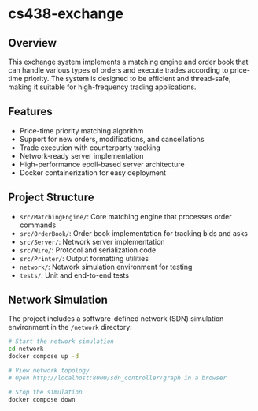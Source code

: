 # cs438-exchange

## Overview

This exchange system implements a matching engine and order book that can handle various types of orders and execute trades according to price-time priority. The system is designed to be efficient and thread-safe, making it suitable for high-frequency trading applications.

## Features

- Price-time priority matching algorithm
- Support for new orders, modifications, and cancellations
- Trade execution with counterparty tracking
- Network-ready server implementation
- High-performance epoll-based server architecture
- Docker containerization for easy deployment

## Project Structure

- `src/MatchingEngine/`: Core matching engine that processes order commands
- `src/OrderBook/`: Order book implementation for tracking bids and asks
- `src/Server/`: Network server implementation
- `src/Wire/`: Protocol and serialization code
- `src/Printer/`: Output formatting utilities
- `network/`: Network simulation environment for testing
- `tests/`: Unit and end-to-end tests

## Network Simulation

The project includes a software-defined network (SDN) simulation environment in the `/network` directory:

```bash
# Start the network simulation
cd network
docker compose up -d

# View network topology
# Open http://localhost:8000/sdn_controller/graph in a browser

# Stop the simulation
docker compose down
```